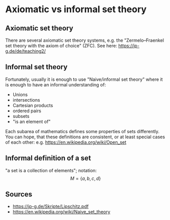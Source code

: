 # Axiomatic vs informal set theory

## Axiomatic set theory
There are several axiomatic set theory systems, e.g. the "Zermelo–Fraenkel set theory with the axiom of choice" (ZFC).
See here: https://jp-g.de/de/teaching2/


## Informal set theory
Fortunately, usually it is enough to use "Naive/informal set theory" where it is enough to have an informal understanding of:
- Unions
- intersections
- Cartesian products
- ordered pairs
- subsets
- "is an element of"

Each subarea of mathematics defines some properties of sets differently. You can hope, that these definitions are consistent, or at least special cases of each other:
e.g. https://en.wikipedia.org/wiki/Open_set


## Informal definition of a set
"a set is a collection of elements"; 
notation:
$$ M = \{a,b,c,d\}$$


## Sources
- https://jp-g.de/Skripte/Lipschitz.pdf
- https://en.wikipedia.org/wiki/Naive_set_theory